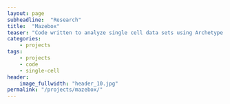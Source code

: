 ```yaml
---
layout: page
subheadline:  "Research"
title:  "Mazebox"
teaser: "Code written to analyze single cell data sets using Archetype Analysis and Cell Transport Potential."
categories:
    - projects
tags:
    - projects
    - code
    - single-cell
header:
    image_fullwidth: "header_10.jpg"
permalink: "/projects/mazebox/"
---
```



